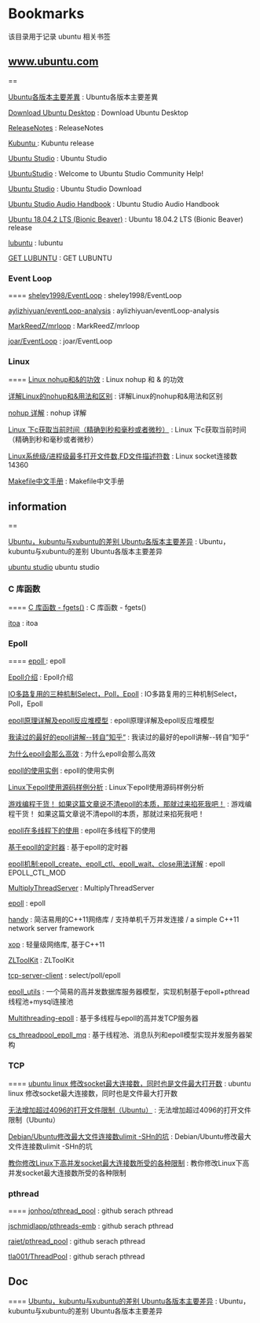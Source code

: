 # Bookmarks
该目录用于记录 ubuntu 相关书签

## www.ubuntu.com
==

[Ubuntu各版本主要差異](https://wiki.ubuntu-tw.org/index.php?title=Ubuntu_%EF%BC%8C_kubuntu_%E8%88%87_xubuntu_%E7%9A%84%E5%B7%AE%E5%88%A5) : Ubuntu各版本主要差異 

[Download Ubuntu Desktop](https://www.ubuntu.com/download/desktop) : Download Ubuntu Desktop 

[ReleaseNotes](https://wiki.ubuntu.com/BionicBeaver/ReleaseNotes?_ga=2.1510452.440267661.1559781321-2007207578.1559781321) : ReleaseNotes 

[Kubuntu ](http://cdimage.ubuntu.com/kubuntu/releases/18.04.2/release/) : Kubuntu release 

[Ubuntu Studio](https://ubuntustudio.org/) : Ubuntu Studio 

[UbuntuStudio](https://help.ubuntu.com/community/UbuntuStudio) : Welcome to Ubuntu Studio Community Help! 

[Ubuntu Studio](https://ubuntustudio.org/download/) : Ubuntu Studio Download

[Ubuntu Studio Audio Handbook](https://help.ubuntu.com/community/UbuntuStudio/AudioHandbook) : Ubuntu Studio Audio Handbook 

[Ubuntu 18.04.2 LTS (Bionic Beaver)](http://cdimage.ubuntu.com/ubuntu/releases/18.04.2/release/) : Ubuntu 18.04.2 LTS (Bionic Beaver) release 

[lubuntu](https://lubuntu.net/) : lubuntu 

[GET LUBUNTU](https://lubuntu.net/downloads/) : GET LUBUNTU 

### Event Loop
====
[sheley1998/EventLoop](https://github.com/sheley1998/EventLoop) : sheley1998/EventLoop 

[aylizhiyuan/eventLoop-analysis](https://github.com/aylizhiyuan/eventLoop-analysis) : aylizhiyuan/eventLoop-analysis 

[MarkReedZ/mrloop](https://github.com/MarkReedZ/mrloop) : MarkReedZ/mrloop 

[joar/EventLoop](https://github.com/joar/EventLoop) : joar/EventLoop 


### Linux 
====
[Linux nohup和&的功效](https://www.cnblogs.com/laoyeye/p/9346330.html) : Linux nohup 和 & 的功效 

[详解Linux的nohup和&用法和区别](https://www.jianshu.com/p/93a45927f013) : 详解Linux的nohup和&用法和区别 

[nohup 详解](https://www.cnblogs.com/jinxiao-pu/p/9131057.html) : nohup 详解 

[Linux 下c获取当前时间（精确到秒和毫秒或者微秒）](https://blog.csdn.net/deyuzhi/article/details/51814934) : Linux 下c获取当前时间（精确到秒和毫秒或者微秒） 

[Linux系统级/进程级最多打开文件数,FD文件描述符数](http://blog.ykyi.net/2018/11/linux%E7%B3%BB%E7%BB%9F%E7%BA%A7-%E8%BF%9B%E7%A8%8B%E7%BA%A7%E6%9C%80%E5%A4%9A%E6%89%93%E5%BC%80%E6%96%87%E4%BB%B6%E6%95%B0fd%E6%96%87%E4%BB%B6%E6%8F%8F%E8%BF%B0%E7%AC%A6%E6%95%B0/) : Linux socket连接数14360 

[Makefile中文手册](https://www.cnblogs.com/liangxiaxu/archive/2012/07/31/2617384.html) : Makefile中文手册 

## information
==

[Ubuntu，kubuntu与xubuntu的差别 Ubuntu各版本主要差异](https://blog.csdn.net/github_35160620/article/details/52374492) : Ubuntu，kubuntu与xubuntu的差别 Ubuntu各版本主要差异 

[ubuntu studio](https://baike.baidu.com/item/ubuntu%20studio/7016645?fr=aladdin) ubuntu studio 

### C 库函数 
====
[C 库函数 - fgets()](https://www.runoob.com/cprogramming/c-function-fgets.html) : C 库函数 - fgets() 

[itoa](https://baike.baidu.com/item/itoa/4747365?fr=aladdin) : itoa 


### Epoll
====
[epoll ](https://baike.baidu.com/item/epoll/10738144?fr=aladdin) : epoll 

[Epoll介绍](https://www.jianshu.com/p/ff11564efc80) : Epoll介绍 

[IO多路复用的三种机制Select，Poll，Epoll](https://www.jianshu.com/p/397449cadc9a) : IO多路复用的三种机制Select，Poll，Epoll 

[epoll原理详解及epoll反应堆模型](https://blog.csdn.net/daaikuaichuan/article/details/83862311) : epoll原理详解及epoll反应堆模型 

[我读过的最好的epoll讲解--转自”知乎“](https://blog.csdn.net/u011671986/article/details/79449853) : 我读过的最好的epoll讲解--转自”知乎“ 

[为什么epoll会那么高效](https://www.cnblogs.com/xcywt/p/8146143.html) : 为什么epoll会那么高效 

[epoll的使用实例](https://www.cnblogs.com/xcywt/p/8146094.html) : epoll的使用实例 

[Linux下epoll使用源码样例分析](https://www.linuxidc.com/Linux/2019-02/157109.htm) : Linux下epoll使用源码样例分析 

[游戏编程干货！ 如果这篇文章说不清epoll的本质，那就过来掐死我吧！](https://bbs.gameres.com/thread_842984_1_1.html) : 游戏编程干货！ 如果这篇文章说不清epoll的本质，那就过来掐死我吧！ 

[epoll在多线程下的使用](https://blog.csdn.net/xiaowenmu1/article/details/90108663) : epoll在多线程下的使用 

[基于epoll的定时器](https://www.cnblogs.com/my_life/articles/7646824.html) : 基于epoll的定时器 

[epoll机制:epoll_create、epoll_ctl、epoll_wait、close用法详解](https://blog.csdn.net/rock_joker/article/details/76735333) : epoll EPOLL_CTL_MOD 

[MultiplyThreadServer](https://github.com/oneApple/MultiplyThreadServer) : MultiplyThreadServer 

[epoll](https://github.com/jwzh222/epoll) : epoll 

[handy](https://github.com/yedf/handy) : 简洁易用的C++11网络库 / 支持单机千万并发连接 / a simple C++11 network server framework 

[xop](https://github.com/PHZ76/xop) : 轻量级网络库, 基于C++11  

[ZLToolKit](https://github.com/xiongziliang/ZLToolKit) : ZLToolKit 

[tcp-server-client](https://github.com/yuanrw/tcp-server-client) : select/poll/epoll  

[epoll_utils](https://github.com/TheTravels/epoll_utils) : 一个简易的高并发数据库服务器模型，实现机制基于epoll+pthread线程池+mysql连接池 

[Multithreading-epoll](https://github.com/TheTravels/Multithreading-epoll) : 基于多线程与epoll的高并发TCP服务器  

[cs_threadpool_epoll_mq](https://github.com/TheTravels/cs_threadpool_epoll_mq) : 基于线程池、消息队列和epoll模型实现并发服务器架构  


### TCP
====
[ubuntu linux 修改socket最大连接数，同时也是文件最大打开数](https://blog.csdn.net/zm_21/article/details/27208811) : ubuntu linux 修改socket最大连接数，同时也是文件最大打开数 

[无法增加超过4096的打开文件限制（Ubuntu）](http://kbase101.com/question/49341.html) : 无法增加超过4096的打开文件限制（Ubuntu） 

[Debian/Ubuntu修改最大文件连接数ulimit -SHn的坑](https://blog.csdn.net/bbbbbbbbo/article/details/95589953) : Debian/Ubuntu修改最大文件连接数ulimit -SHn的坑 

[教你修改Linux下高并发socket最大连接数所受的各种限制](https://www.cnblogs.com/zhaofeng555/p/5873147.html) : 教你修改Linux下高并发socket最大连接数所受的各种限制 


### pthread
====
[jonhoo/pthread_pool](https://github.com/jonhoo/pthread_pool) : github serach pthread 

[jschmidlapp/pthreads-emb](https://github.com/jschmidlapp/pthreads-emb) : github serach pthread 

[raiet/pthread_pool](https://github.com/raiet/pthread_pool/blob/master/pthread_pool.c) : github serach pthread 

[tla001/ThreadPool](https://github.com/tla001/ThreadPool) : github serach pthread 

## Doc
====
[Ubuntu，kubuntu与xubuntu的差别 Ubuntu各版本主要差异](https://blog.csdn.net/github_35160620/article/details/52374492) : Ubuntu，kubuntu与xubuntu的差别 Ubuntu各版本主要差异 


